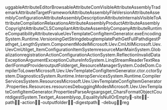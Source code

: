 uggableAttribute EditorBrowsableAttribute ComVisibleAttribute AssemblyTrademarkAttribute TargetFrameworkAttribute AssemblyFileVersionAttribute AssemblyConfigurationAttribute AssemblyDescriptionAttribute InternalsVisibleToAttribute CompilationRelaxationsAttribute AssemblyProductAttribute AssemblyCopyrightAttribute CLSCompliantAttribute AssemblyCompanyAttribute RuntimeCompatibilityAttribute value UevTemplateConfigItemGenerator.exe Encoding System.Runtime.Versioning GetString debug templatePath GetFullPath digestPath get_Length System.ComponentModel Microsoft.Uev.CmUtil Microsoft.Uev.UevCmUtil get_Item ConfigurationItem System resourceMan Main System.Globalization registrationAction ConfigurationAction System.Reflection InvalidDataException ArgumentException CultureInfo System.Linq StreamReader TextReader IFormatProvider outputFolder get_ResourceManager System.CodeDom.Compiler ToLower Microsoft.Uev.UevTemplateConfigItemGenerator .ctor .cctor System.Diagnostics System.Runtime.InteropServices System.Runtime.CompilerServices System.Resources Microsoft.Uev.UevTemplateConfigItemGenerator.Properties.Resources.resources DebuggingModes Microsoft.Uev.UevTemplateConfigItemGenerator.Properties ParseArgs args get_Chars Format Object Count digest System.Text get_Assembly op_Equality IsNullOrEmpty    - s i t e - p a t h - a c t i o n - o u t p u t f o l d e r - d i g e s t p a t h - d e b u g r e g
